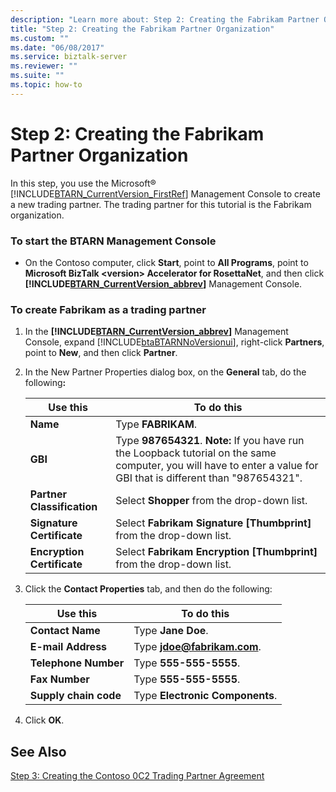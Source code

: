 ```yaml
---
description: "Learn more about: Step 2: Creating the Fabrikam Partner Organization"
title: "Step 2: Creating the Fabrikam Partner Organization"
ms.custom: ""
ms.date: "06/08/2017"
ms.service: biztalk-server
ms.reviewer: ""
ms.suite: ""
ms.topic: how-to
---
```

# Step 2: Creating the Fabrikam Partner Organization
In this step, you use the Microsoft® [!INCLUDE[BTARN_CurrentVersion_FirstRef](../../includes/btarn-currentversion-firstref-md.md)] Management Console to create a new trading partner. The trading partner for this tutorial is the Fabrikam organization.  

### To start the BTARN Management Console  

- On the Contoso computer, click **Start**, point to **All Programs**, point to **Microsoft BizTalk \<version\> Accelerator for RosettaNet**, and then click **[!INCLUDE[BTARN_CurrentVersion_abbrev](../../includes/btarn-currentversion-abbrev-md.md)]** Management Console.  

### To create Fabrikam as a trading partner  

1. In the **[!INCLUDE[BTARN_CurrentVersion_abbrev](../../includes/btarn-currentversion-abbrev-md.md)]** Management Console, expand [!INCLUDE[btaBTARNNoVersionui](../../includes/btabtarnnoversionui-md.md)], right-click **Partners**, point to **New**, and then click **Partner**.  

2. In the New Partner Properties dialog box, on the **General** tab, do the following<strong>:</strong>  


   |          Use this          |                                                                              To do this                                                                               |
   |----------------------------|-----------------------------------------------------------------------------------------------------------------------------------------------------------------------|
   |          **Name**          |                                                                          Type **FABRIKAM**.                                                                           |
   |          **GBI**           | Type **987654321**. **Note:**  If you have run the Loopback tutorial on the same computer, you will have to enter a value for GBI that is different than "987654321". |
   | **Partner Classification** |                                                              Select **Shopper** from the drop-down list.                                                              |
   | **Signature Certificate**  |                                                  Select **Fabrikam Signature [Thumbprint]** from the drop-down list.                                                  |
   | **Encryption Certificate** |                                                 Select **Fabrikam Encryption [Thumbprint]** from the drop-down list.                                                  |


3. Click the **Contact Properties** tab, and then do the following:  


   |       Use this        |                To do this                |
   |-----------------------|------------------------------------------|
   |   **Contact Name**    |            Type **Jane Doe**.            |
   |  **E-mail Address**   | Type <strong>jdoe@fabrikam.com</strong>. |
   | **Telephone Number**  |          Type **555-555-5555**.          |
   |    **Fax Number**     |          Type **555-555-5555**.          |
   | **Supply chain code** |     Type **Electronic Components**.      |


4. Click **OK**.  

## See Also  
 [Step 3: Creating the Contoso 0C2 Trading Partner Agreement](../../adapters-and-accelerators/accelerator-rosettanet/step-3-creating-the-contoso-0c2-trading-partner-agreement.md)
